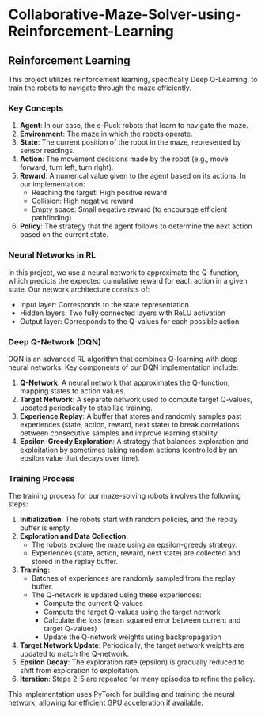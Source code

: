 # Collaborative-Maze-Solver-using-Reinforcement-Learning



## Reinforcement Learning

This project utilizes reinforcement learning, specifically Deep Q-Learning, to train the robots to navigate through the maze efficiently.

### Key Concepts

1. **Agent**: In our case, the e-Puck robots that learn to navigate the maze.
2. **Environment**: The maze in which the robots operate.
3. **State**: The current position of the robot in the maze, represented by sensor readings.
4. **Action**: The movement decisions made by the robot (e.g., move forward, turn left, turn right).
5. **Reward**: A numerical value given to the agent based on its actions. In our implementation:
   - Reaching the target: High positive reward
   - Collision: High negative reward
   - Empty space: Small negative reward (to encourage efficient pathfinding)
6. **Policy**: The strategy that the agent follows to determine the next action based on the current state.

### Neural Networks in RL

In this project, we use a neural network to approximate the Q-function, which predicts the expected cumulative reward for each action in a given state. Our network architecture consists of:

- Input layer: Corresponds to the state representation
- Hidden layers: Two fully connected layers with ReLU activation
- Output layer: Corresponds to the Q-values for each possible action

### Deep Q-Network (DQN)

DQN is an advanced RL algorithm that combines Q-learning with deep neural networks. Key components of our DQN implementation include:

1. **Q-Network**: A neural network that approximates the Q-function, mapping states to action values.
2. **Target Network**: A separate network used to compute target Q-values, updated periodically to stabilize training.
3. **Experience Replay**: A buffer that stores and randomly samples past experiences (state, action, reward, next state) to break correlations between consecutive samples and improve learning stability.
4. **Epsilon-Greedy Exploration**: A strategy that balances exploration and exploitation by sometimes taking random actions (controlled by an epsilon value that decays over time).

### Training Process

The training process for our maze-solving robots involves the following steps:

1. **Initialization**: The robots start with random policies, and the replay buffer is empty.
2. **Exploration and Data Collection**: 
   - The robots explore the maze using an epsilon-greedy strategy.
   - Experiences (state, action, reward, next state) are collected and stored in the replay buffer.
3. **Training**:
   - Batches of experiences are randomly sampled from the replay buffer.
   - The Q-network is updated using these experiences:
     - Compute the current Q-values
     - Compute the target Q-values using the target network
     - Calculate the loss (mean squared error between current and target Q-values)
     - Update the Q-network weights using backpropagation
4. **Target Network Update**: Periodically, the target network weights are updated to match the Q-network.
5. **Epsilon Decay**: The exploration rate (epsilon) is gradually reduced to shift from exploration to exploitation.
6. **Iteration**: Steps 2-5 are repeated for many episodes to refine the policy.

This implementation uses PyTorch for building and training the neural network, allowing for efficient GPU acceleration if available.
